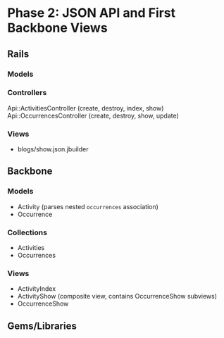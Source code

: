 # Phase 2: JSON API and First Backbone Views

## Rails
### Models

### Controllers
Api::ActivitiesController (create, destroy, index, show)
Api::OccurrencesController (create, destroy, show, update)

### Views
* blogs/show.json.jbuilder

## Backbone
### Models
* Activity (parses nested `occurrences` association)
* Occurrence

### Collections
* Activities
* Occurrences

### Views
* ActivityIndex
* ActivityShow (composite view, contains OccurrenceShow subviews)
* OccurrenceShow

## Gems/Libraries
